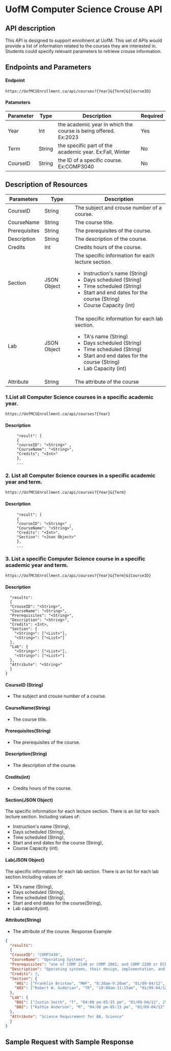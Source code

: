 # UofM Computer Science Crouse API

## API description
This API is designed to support enrollment at UofM. This set of APIs would provide a list of information related to the courses they are interested in. Students could specify relevant parameters to retrieve crouse information.

## Endpoints and Parameters
#### Endpoint
```https://UofMCSEnrollment.ca/api/courses?{Year}&{Term}&{CourseID}```
#### Patameters
| Parameter  | Type   | Description  | Required  |
|------------|--------|--------------|-----------|
| Year       | Int    | the academic year in which the course is being offered. Ex:2023|  Yes |
| Term       | String | the specific part of the academic year. Ex:Fall, Winter        |  No  |
| CourseID   | String | the ID of a specific course. Ex:COMP3040                       |  No  |

## Description of Resources
| **Parameters**  | **Type**  | **Description** |
|---|---|---|
| CourseID  | String  |  The subject and crouse number of a course. |
| CourseName  | String  |  The course title. |
| Prerequisites | String  | The prerequisites of the course.  |
| Description  | String  |  The description of the course. |
| Credits | Int  | Credits hours of the course. |
| Section | JSON Object  |  The specific information for each lecture section. <br> <ul><li>Instruction's name (String)</li><li>Days scheduled (String)</li><li>Time scheduled (String)</li><li>Start and end dates for the course (String)</li> <li>Course Capacity (int)</li></ul> |
| Lab  | JSON Object  | The specific information for each lab section. <br> <ul><li>TA's name (String)</li><li>Days scheduled (String)</li><li>Time scheduled (String)</li><li>Start and end dates for the course (String)</li> <li>Lab Capacity (int)</li></ul> |
| Attribute  | String  | The attribute of the course  |



### 1.List all Computer Science courses in a specific academic year.
```https://UofMCSEnrollment.ca/api/courses?{Year}```
#### Description
```{
     "result": [
     {
     "courseID": "<String>" ,
     "CourseName": "<String>",
     "Credits"; "<Int>"
     },
     ...
```
### 2. List all Computer Science courses in a specific academic year and term.
```https://UofMCSEnrollment.ca/api/courses?{Year}&{Term}```
#### Description
```{
     "result": [
     {
     "courseID": "<String>" ,
     "CourseName": "<String>",
     "Credits": "<Int>",
     "Section": "<Json Object>"
     },
     ...
```

### 3. List a specific Computer Science course in a specific academic year and term.
```https://UofMCSEnrollment.ca/api/courses?{Year}&{Term}&{CourseID}```
#### Description
```{
  "results":
  {
  "CrouseID": "<String>",
  "CourseName": "<String>",
  "Prerequisites": "<String>",
  "Description": "<String>",
  "Credits": <Int>,
  "Section": {
    "<String>": ["<List>"],
    "<String>": ["<List>"]
  },
  "Lab": {
    "<String>": ["<List>"],
    "<String>": ["<List>"]
  },
  "Attribute": "<String>"
  }
}
```

#### CourseID (String)
- The subject and crouse number of a course.

#### CourseName(String)  
- The course title.

#### Prerequisites(String)  
- The prerequisites of the course.

#### Description(String)
- The description of the course.

#### Credits(int)
- Credits hours of the course.

#### Section(JSON Object)
The specific information for each lecture section.
There is an list for each lecture section. Including values of:
- Instruction's name (String), 
- Days scheduled (String), 
- Time scheduled (String),
- Start and end dates for the course (String),
- Course Capacity (int).

#### Lab(JSON Object)
The specific information for each lab section.
There is an list for each lab section.Including values of:
- TA's name (String), 
- Days scheduled (String), 
- Time scheduled (String),
- Start and end dates for the course(String),
- Lab capacity(int).

#### Attribute(String)
- The attribute of the course.
Response Example
```json
{
  "results":
  {
  "CrouseID": "COMP3430",
  "CourseName": "Operating Systems",
  "Prerequisites": "one of COMP 2140 or COMP 2061; and COMP 2280 or ECE 3610.",
  "Description": "Operating systems, their design, implementation, and usage.",
  "Credits": 3,
  "Section": {
    "A01": ["Franklin Bristow", "MWF", "8:30am-9:20am", "01/09-04/12", 90],
    "A02": ["Robert W. Guderian", "TR", "10:00am-11:15am", "01/09-04/12", 90]
  },
  "Lab": {
    "B01": ["Justin Smith", "T", "04:00 pm-05:15 pm", "01/09-04/12", 25],
    "B02": ["Kathie Anderson", "R", "04:00 pm-05:15 pm", "01/09-04/12", 25]
  },
  "Attribute": "Science Requirement for BA, Science"
  }
}
```

## Sample Request with Sample Response
